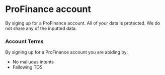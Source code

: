 # ProFinance account
By siging up for a ProFinance account. All of your data is protected. We do not share any of the inputted data.

### Account Terms

By signing up for a ProFinance account you are abiding by:
* No maliuous intents
* Fallowing TOS
